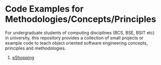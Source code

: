 # Code Examples for Methodologies/Concepts/Principles
For undergraduate students of computing disciplines (BCS, BSE, BSIT etc) in university, this repository provides a collection of small projects or example code to teach object oriented software engineering concepts, principles and methodologies.

1. [eShopping](https://github.com/mukhtiarzamin/ooselearning/wiki#eshopping-help)


 
